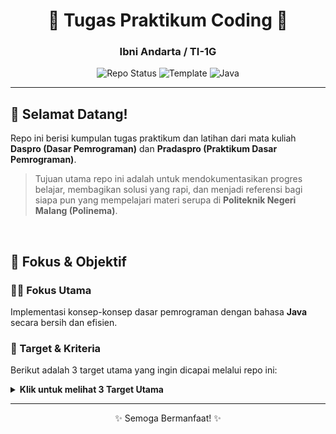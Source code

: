 <h1 align="center">
  🚀 Tugas Praktikum Coding 🚀
</h1>

<h3 align="center">
  Ibni Andarta / TI-1G
</h3>

<p align="center">
  <img src="https://img.shields.io/badge/status-active-brightgreen?style=for-the-badge" alt="Repo Status">
  <img src="https://img.shields.io/badge/made%20with-Ibennn-blueviolet?style=for-the-badge" alt="Template">
  <img src="https://img.shields.io/badge/Java-ED8B00?style=for-the-badge&logo=openjdk&logoColor=white" alt="Java">
</p>

---

## 👋 Selamat Datang!

Repo ini berisi kumpulan tugas praktikum dan latihan dari mata kuliah **Daspro (Dasar Pemrograman)** dan **Pradaspro (Praktikum Dasar Pemrograman)**.

> Tujuan utama repo ini adalah untuk mendokumentasikan progres belajar, membagikan solusi yang rapi, dan menjadi referensi bagi siapa pun yang mempelajari materi serupa di **Politeknik Negeri Malang (Polinema)**.

<br>

## 🎯 Fokus & Objektif

### 👨‍💻 Fokus Utama
Implementasi konsep-konsep dasar pemrograman dengan bahasa **Java** secara bersih dan efisien.

### 🚩 Target & Kriteria
Berikut adalah 3 target utama yang ingin dicapai melalui repo ini:

<details>
  <summary><strong>Klik untuk melihat 3 Target Utama</strong></summary>
  <br>
  <ol>
    <li>
      <strong>Kesesuaian:</strong> Menyelesaikan semua tugas praktikum sesuai dengan kriteria penilaian yang diberikan.
    </li>
    <li>
      <strong>Kualitas Kode:</strong> Menjaga kualitas kode agar tetap <i>clean</i>, modular, dan terdokumentasi dengan baik.
    </li>
    <li>
      <strong>Refleksi:</strong> Mencatat pembelajaran dan tantangan yang dihadapi di setiap tugas sebagai bahan evaluasi.
    </li>
  </ol>
</details>

---

<p align="center">
  ✨ Semoga Bermanfaat! ✨
</p>